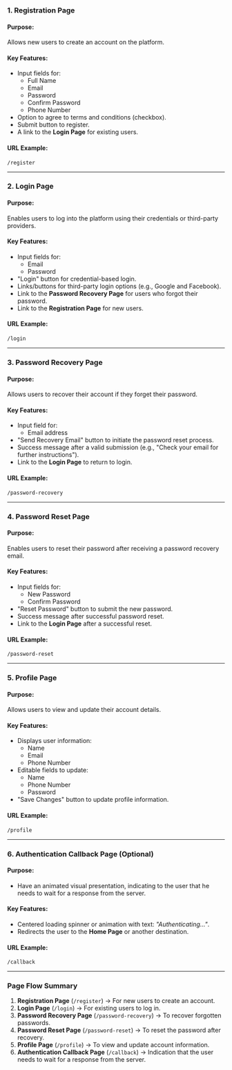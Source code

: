 ### **1. Registration Page**

#### **Purpose:**

Allows new users to create an account on the platform.

#### **Key Features:**

- Input fields for:
    - Full Name
    - Email
    - Password
    - Confirm Password
    - Phone Number
- Option to agree to terms and conditions (checkbox).
- Submit button to register.
- A link to the **Login Page** for existing users.

#### **URL Example:**

`/register`

---

### **2. Login Page**

#### **Purpose:**

Enables users to log into the platform using their credentials or third-party providers.

#### **Key Features:**

- Input fields for:
    - Email
    - Password
- "Login" button for credential-based login.
- Links/buttons for third-party login options (e.g., Google and Facebook).
- Link to the **Password Recovery Page** for users who forgot their password.
- Link to the **Registration Page** for new users.

#### **URL Example:**

`/login`

---

### **3. Password Recovery Page**

#### **Purpose:**

Allows users to recover their account if they forget their password.

#### **Key Features:**

- Input field for:
    - Email address
- "Send Recovery Email" button to initiate the password reset process.
- Success message after a valid submission (e.g., "Check your email for further instructions").
- Link to the **Login Page** to return to login.

#### **URL Example:**

`/password-recovery`

---

### **4. Password Reset Page**

#### **Purpose:**

Enables users to reset their password after receiving a password recovery email.

#### **Key Features:**

- Input fields for:
    - New Password
    - Confirm Password
- "Reset Password" button to submit the new password.
- Success message after successful password reset.
- Link to the **Login Page** after a successful reset.

#### **URL Example:**

`/password-reset`

---

### **5. Profile Page**

#### **Purpose:**

Allows users to view and update their account details.

#### **Key Features:**

- Displays user information:
    - Name
    - Email
    - Phone Number
- Editable fields to update:
    - Name
    - Phone Number
    - Password
- "Save Changes" button to update profile information.

#### **URL Example:**

`/profile`

---

### **6. Authentication Callback Page (Optional)**

#### **Purpose:**

- Have an animated visual presentation, indicating to the user that he needs to wait for a response from the server.
#### **Key Features:**

- Centered loading spinner or animation with text: _"Authenticating..."_.
- Redirects the user to the **Home Page** or another destination.
#### **URL Example:**

`/callback`

---
### **Page Flow Summary**

1. **Registration Page** (`/register`) → For new users to create an account.
2. **Login Page** (`/login`) → For existing users to log in.
3. **Password Recovery Page** (`/password-recovery`) → To recover forgotten passwords.
4. **Password Reset Page** (`/password-reset`) → To reset the password after recovery.
5. **Profile Page** (`/profile`) → To view and update account information.
6. **Authentication Callback Page** (`/callback`) →  Indication that the user needs to wait for a response from the server.